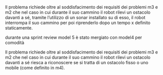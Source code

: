 Il problema richiede oltre al soddisfacimento dei requisiti dei problemi m3 e m2 che nel caso in cui durante il suo cammino il robot rilevi un ostacolo davanti a sé, tramite l’utilizzo di un sonar installato su di esso, il robot interrompa il suo cammino per poi riprenderlo dopo un tempo x definito staticamente.

durante una sprint review model 5 è stato mergiato con model4 per comodità

Il problema richiede oltre al soddisfacimento dei requisiti dei problemi m3 e m2 che nel caso in cui durante il suo cammino il robot rilevi un ostacolo davanti a sé riesca a riconoscere se si tratta di un ostacolo fisso o uno mobile (come definito in m4).

